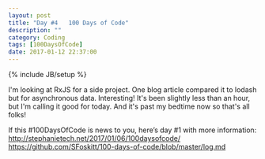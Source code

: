 ```yaml
---
layout: post
title: "Day #4   100 Days of Code"
description: ""
category: Coding
tags: [100DaysOfCode]
date: 2017-01-12 22:37:00
---
```

{% include JB/setup %}

I'm looking at RxJS for a side project.  One blog article compared it to lodash but for asynchronous data.  Interesting!  It's been slightly less than an hour, but I'm calling it good for today.  And it's past my bedtime now so that's all folks!


If this #100DaysOfCode is news to you, here’s day #1 with more information:
http://stephanietech.net/2017/01/06/100daysofcode/
https://github.com/SFoskitt/100-days-of-code/blob/master/log.md